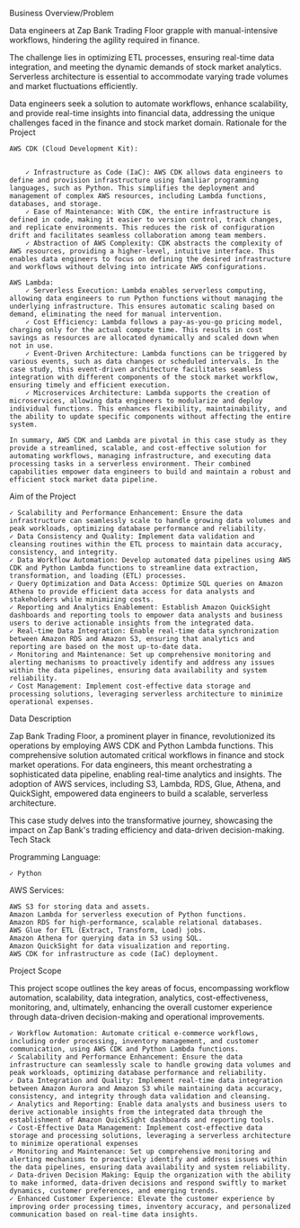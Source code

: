  Business Overview/Problem

Data engineers at Zap Bank Trading Floor grapple with manual-intensive workflows, hindering the agility required in finance. 

 

The challenge lies in optimizing ETL processes, ensuring real-time data integration, and meeting the dynamic demands of stock market analytics. Serverless architecture is essential to accommodate varying trade volumes and market fluctuations efficiently. 

 

Data engineers seek a solution to automate workflows, enhance scalability, and provide real-time insights into financial data, addressing the unique challenges faced in the finance and stock market domain.
Rationale for the Project

    AWS CDK (Cloud Development Kit):

     
        ✓ Infrastructure as Code (IaC): AWS CDK allows data engineers to define and provision infrastructure using familiar programming languages, such as Python. This simplifies the deployment and management of complex AWS resources, including Lambda functions, databases, and storage.
        ✓ Ease of Maintenance: With CDK, the entire infrastructure is defined in code, making it easier to version control, track changes, and replicate environments. This reduces the risk of configuration drift and facilitates seamless collaboration among team members.
        ✓ Abstraction of AWS Complexity: CDK abstracts the complexity of AWS resources, providing a higher-level, intuitive interface. This enables data engineers to focus on defining the desired infrastructure and workflows without delving into intricate AWS configurations.

    AWS Lambda:
        ✓ Serverless Execution: Lambda enables serverless computing, allowing data engineers to run Python functions without managing the underlying infrastructure. This ensures automatic scaling based on demand, eliminating the need for manual intervention.
        ✓ Cost Efficiency: Lambda follows a pay-as-you-go pricing model, charging only for the actual compute time. This results in cost savings as resources are allocated dynamically and scaled down when not in use.
        ✓ Event-Driven Architecture: Lambda functions can be triggered by various events, such as data changes or scheduled intervals. In the case study, this event-driven architecture facilitates seamless integration with different components of the stock market workflow, ensuring timely and efficient execution.
        ✓ Microservices Architecture: Lambda supports the creation of microservices, allowing data engineers to modularize and deploy individual functions. This enhances flexibility, maintainability, and the ability to update specific components without affecting the entire system.

    In summary, AWS CDK and Lambda are pivotal in this case study as they provide a streamlined, scalable, and cost-effective solution for automating workflows, managing infrastructure, and executing data processing tasks in a serverless environment. Their combined capabilities empower data engineers to build and maintain a robust and efficient stock market data pipeline.

Aim of the Project

    ✓ Scalability and Performance Enhancement: Ensure the data infrastructure can seamlessly scale to handle growing data volumes and peak workloads, optimizing database performance and reliability.
    ✓ Data Consistency and Quality: Implement data validation and cleansing routines within the ETL process to maintain data accuracy, consistency, and integrity.
    ✓ Data Workflow Automation: Develop automated data pipelines using AWS CDK and Python Lambda functions to streamline data extraction, transformation, and loading (ETL) processes.
    ✓ Query Optimization and Data Access: Optimize SQL queries on Amazon Athena to provide efficient data access for data analysts and stakeholders while minimizing costs.
    ✓ Reporting and Analytics Enablement: Establish Amazon QuickSight dashboards and reporting tools to empower data analysts and business users to derive actionable insights from the integrated data.
    ✓ Real-time Data Integration: Enable real-time data synchronization between Amazon RDS and Amazon S3, ensuring that analytics and reporting are based on the most up-to-date data.
    ✓ Monitoring and Maintenance: Set up comprehensive monitoring and alerting mechanisms to proactively identify and address any issues within the data pipelines, ensuring data availability and system reliability.
    ✓ Cost Management: Implement cost-effective data storage and processing solutions, leveraging serverless architecture to minimize operational expenses.

Data Description

Zap Bank Trading Floor, a prominent player in finance, revolutionized its operations by employing AWS CDK and Python Lambda functions. This comprehensive solution automated critical workflows in finance and stock market operations. For data engineers, this meant orchestrating a sophisticated data pipeline, enabling real-time analytics and insights. The adoption of AWS services, including S3, Lambda, RDS, Glue, Athena, and QuickSight, empowered data engineers to build a scalable, serverless architecture. 

 

 

This case study delves into the transformative journey, showcasing the impact on Zap Bank's trading efficiency and data-driven decision-making.
Tech Stack

Programming Language: 

    ✓ Python

 

AWS Services:

    AWS S3 for storing data and assets.
    Amazon Lambda for serverless execution of Python functions.
    Amazon RDS for high-performance, scalable relational databases.
    AWS Glue for ETL (Extract, Transform, Load) jobs.
    Amazon Athena for querying data in S3 using SQL.
    Amazon QuickSight for data visualization and reporting.
    AWS CDK for infrastructure as code (IaC) deployment.

Project Scope

This project scope outlines the key areas of focus, encompassing workflow automation, scalability, data integration, analytics, cost-effectiveness, monitoring, and, ultimately, enhancing the overall customer experience through data-driven decision-making and operational improvements.

 

    ✓ Workflow Automation: Automate critical e-commerce workflows, including order processing, inventory management, and customer communication, using AWS CDK and Python Lambda functions.
    ✓ Scalability and Performance Enhancement: Ensure the data infrastructure can seamlessly scale to handle growing data volumes and peak workloads, optimizing database performance and reliability.
    ✓ Data Integration and Quality: Implement real-time data integration between Amazon Aurora and Amazon S3 while maintaining data accuracy, consistency, and integrity through data validation and cleansing.
    ✓ Analytics and Reporting: Enable data analysts and business users to derive actionable insights from the integrated data through the establishment of Amazon QuickSight dashboards and reporting tools.
    ✓ Cost-Effective Data Management: Implement cost-effective data storage and processing solutions, leveraging a serverless architecture to minimize operational expenses
    ✓ Monitoring and Maintenance: Set up comprehensive monitoring and alerting mechanisms to proactively identify and address issues within the data pipelines, ensuring data availability and system reliability.
    ✓ Data-driven Decision Making: Equip the organization with the ability to make informed, data-driven decisions and respond swiftly to market dynamics, customer preferences, and emerging trends.
    ✓ Enhanced Customer Experience: Elevate the customer experience by improving order processing times, inventory accuracy, and personalized communication based on real-time data insights.
